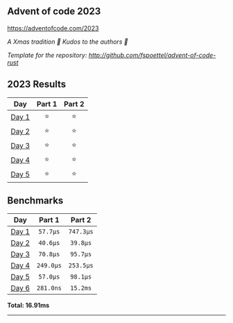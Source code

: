 ## Advent of code 2023

https://adventofcode.com/2023

_A Xmas tradition 🎅 Kudos to the authors 🎉_


_Template for the repository: http://github.com/fspoettel/advent-of-code-rust_


<!--- advent_readme_stars table --->
## 2023 Results

| Day | Part 1 | Part 2 |
| :---: | :---: | :---: |
| [Day 1](https://adventofcode.com/2023/day/1) | ⭐ | ⭐ |
| [Day 2](https://adventofcode.com/2023/day/2) | ⭐ | ⭐ |
| [Day 3](https://adventofcode.com/2023/day/3) | ⭐ | ⭐ |
| [Day 4](https://adventofcode.com/2023/day/4) | ⭐ | ⭐ |
| [Day 5](https://adventofcode.com/2023/day/5) | ⭐ | ⭐ |
<!--- advent_readme_stars table --->

<!--- benchmarking table --->
## Benchmarks

| Day | Part 1 | Part 2 |
| :---: | :---: | :---:  |
| [Day 1](./src/bin/01.rs) | `57.7µs` | `747.3µs` |
| [Day 2](./src/bin/02.rs) | `40.6µs` | `39.8µs` |
| [Day 3](./src/bin/03.rs) | `70.8µs` | `95.7µs` |
| [Day 4](./src/bin/04.rs) | `249.0µs` | `253.5µs` |
| [Day 5](./src/bin/05.rs) | `57.0µs` | `98.1µs` |
| [Day 6](./src/bin/06.rs) | `281.0ns` | `15.2ms` |

**Total: 16.91ms**
<!--- benchmarking table --->

---

